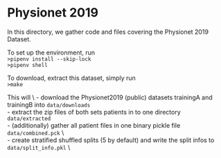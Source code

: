 # Physionet 2019

In this directory, we gather code and files covering the Physionet 2019 Dataset.

To set up the environment, run  \
```>pipenv install --skip-lock``` \
```>pipenv shell``` 

To download, extract this dataset, simply run \
```>make```

This will \ 
    - download the Physionet2019 (public) datasets trainingA and trainingB into ```data/downloads``` \
    - extract the zip files of both sets patients in to one directory ```data/extracted``` \
    - (additionally) gather all patient files in one binary pickle file ```data/combined.pck``` \    
    - create stratified shuffled splits (5 by default) and write the split infos to  ```data/split_info.pkl``` \ 
